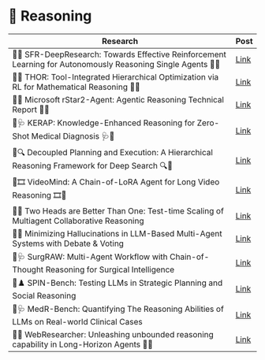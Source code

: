# 🧠 Reasoning

| Research | Post |
|----------|-----------|
| 🤖🔎 SFR-DeepResearch: Towards Effective Reinforcement Learning for Autonomously Reasoning Single Agents 🔎🤖 | [Link](https://www.linkedin.com/posts/mahmoudrabie2004_forabraiabrscientists-forabraiabrresearchers-activity-7372714437260181504-fSLY?utm_source=share&utm_medium=member_desktop&rcm=ACoAAANl-ukBNmz5qhlJOrQNtSt-ajHYfLd2Bvc) |
| 🤖🧮 THOR: Tool-Integrated Hierarchical Optimization via RL for Mathematical Reasoning 🧮🤖 | [Link](https://www.linkedin.com/posts/mahmoudrabie2004_forabraiabrscientists-forabraiabrresearchers-activity-7378116495232544768-HLLK?utm_source=share&utm_medium=member_desktop&rcm=ACoAAANl-ukBNmz5qhlJOrQNtSt-ajHYfLd2Bvc) |
| 🤖🧮 Microsoft rStar2-Agent: Agentic Reasoning Technical Report 🧮🤖 | [Link](https://www.linkedin.com/posts/mahmoudrabie2004_forabraiabrscientists-forabraiabrresearchers-activity-7370028809670193152-w-6i?utm_source=share&utm_medium=member_desktop&rcm=ACoAAANl-ukBNmz5qhlJOrQNtSt-ajHYfLd2Bvc) |
| 🤖🩺 KERAP: Knowledge-Enhanced Reasoning for Zero-Shot Medical Diagnosis 🩺🤖 | [Link](https://www.linkedin.com/posts/mahmoudrabie2004_forabraiabrscientists-forabraiabrresearchers-activity-7348056953564139520-glgh) |
| 🤖🔍 Decoupled Planning and Execution: A Hierarchical Reasoning Framework for Deep Search 🔍🤖 | [Link](https://www.linkedin.com/posts/mahmoudrabie2004_forabraiabrscientists-forabraiabrresearchers-activity-7347738518816751616-eHcx) |
| 🤖🎞️ VideoMind: A Chain-of-LoRA Agent for Long Video Reasoning 🎞️🤖 | [Link](https://www.linkedin.com/posts/mahmoudrabie2004_forabraiabrscientists-forabraiabrresearchers-activity-7341903892609191938-D-B1) |
| 🤖🧠 Two Heads are Better Than One: Test-time Scaling of Multiagent Collaborative Reasoning | [Link](https://www.linkedin.com/posts/mahmoudrabie2004_forabraiabrscientists-forabraiabrresearchers-activity-7318304016935837699-Fro0) |
| 🤖🧠 Minimizing Hallucinations in LLM-Based Multi-Agent Systems with Debate & Voting | [Link](https://www.linkedin.com/posts/mahmoudrabie2004_forabraiabrscientists-forabraiabrresearchers-activity-7311560779172864000-TxZh) |
| 🤖🩺 SurgRAW: Multi-Agent Workflow with Chain-of-Thought Reasoning for Surgical Intelligence | [Link](https://www.linkedin.com/posts/mahmoudrabie2004_forabraiabrscientists-forabraiabrresearchers-activity-7307956239768907776-0_nt/) |
| 🤖♟️ SPIN-Bench: Testing LLMs in Strategic Planning and Social Reasoning | [Link](https://www.linkedin.com/posts/mahmoudrabie2004_forabraiabrscientists-forabraiabrresearchers-activity-7307655716972949522-Sjp-) |
| 🤖🩺 MedR-Bench: Quantifying The Reasoning Abilities of LLMs on Real-world Clinical Cases | [Link](https://www.linkedin.com/posts/mahmoudrabie2004_forabraiabrscientists-forabraiabrresearchers-activity-7304225248403456000-7bHA) |
| 🤖🔎 WebResearcher: Unleashing unbounded reasoning capability in Long-Horizon Agents 🔎🤖 | [Link](https://lnkd.in/p/ecDu9bcN) |